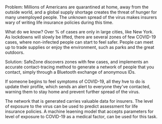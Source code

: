 
Problem: Millions of Americans are quarantined at home, away from the outside world, and a global supply shortage creates the threat of hunger for many unemployed people. The unknown spread of the virus makes insurers wary of writing life insurance policies during this time.

What do we know? Over % of cases are only in large cities, like New York. As lockdowns will slowly be lifted, there are several zones of few COVID-19 cases, where non-infected people can start to feel safer. People can meet up to trade supplies or enjoy the environment, such as parks and the great outdoors.

Solution: SafeZone discovers zones with few cases, and implements an accurate contact-tracing method to generate a network of people that you contact, simply through a Bluetooth exchange of anonymous IDs.



If someone begins to feel symptoms of COVID-19, all they hve to do is update their profile, which sends an alert to everyone they've contacted, warning them to stay home and prevent further spread of the virus.

The network that is generated carries valuable data for insurers. The level of exposure to the virus can be used to predict assessment for life insurance policies. A machine leaening model that accepts parameters for level of exposure to COVID-19 as a medical factor, can be used for this task.

